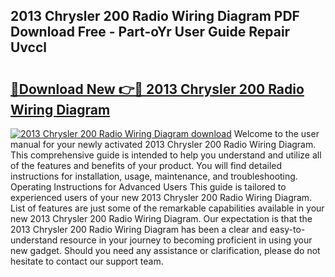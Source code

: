 ## 2013 Chrysler 200 Radio Wiring Diagram PDF Download Free - Part-oYr User Guide Repair Uvccl

# <h2><a href="http://dfrk8c6.blite.top/?on=2013+Chrysler+200+Radio+Wiring+Diagram">🔗Download New 👉🔴 2013 Chrysler 200 Radio Wiring Diagram</a></h2>

[![2013 Chrysler 200 Radio Wiring Diagram download](https://i.imgur.com/lujVjoI.png)](http://dfrk8c6.blite.top/?on=2013+Chrysler+200+Radio+Wiring+Diagram)
Welcome to the user manual for your newly activated 2013 Chrysler 200 Radio Wiring Diagram. This comprehensive guide is intended to help you understand and utilize all of the features and benefits of your product. You will find detailed instructions for installation, usage, maintenance, and troubleshooting. Operating Instructions for Advanced Users This guide is tailored to experienced users of your new 2013 Chrysler 200 Radio Wiring Diagram. List of features are just some of the remarkable capabilities available in your new 2013 Chrysler 200 Radio Wiring Diagram. Our expectation is that the 2013 Chrysler 200 Radio Wiring Diagram has been a clear and easy-to-understand resource in your journey to becoming proficient in using your new gadget. Should you need any assistance or clarification, please do not hesitate to contact our support team.
